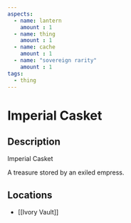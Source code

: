 ```yaml
---
aspects: 
  - name: lantern
    amount : 1
  - name: thing
    amount : 1
  - name: cache
    amount : 1
  - name: "sovereign rarity"
    amount : 1
tags:
  - thing
---
```


# Imperial Casket

## Description
Imperial Casket

A treasure stored by an exiled empress.
## Locations
- [[Ivory Vault]]